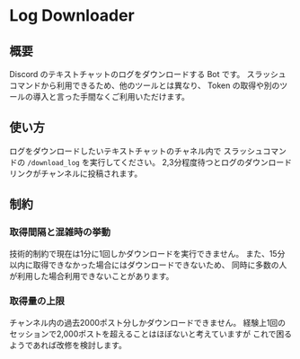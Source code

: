 # Log Downloader
## 概要
Discord のテキストチャットのログをダウンロードする Bot です。
スラッシュコマンドから利用できるため、他のツールとは異なり、
Token の取得や別のツールの導入と言った手間なくご利用いただけます。
## 使い方
ログをダウンロードしたいテキストチャットのチャネル内で
スラッシュコマンドの `/download_log` を実行してください。
2,3分程度待つとログのダウンロードリンクがチャンネルに投稿されます。
## 制約
### 取得間隔と混雑時の挙動
技術的制約で現在は1分に1回しかダウンロードを実行できません。
また、15分以内に取得できなかった場合にはダウンロードできないため、
同時に多数の人が利用した場合利用できないことがあります。
### 取得量の上限
チャンネル内の過去2000ポスト分しかダウンロードできません。
経験上1回のセッションで2,000ポストを超えることはほぼないと考えていますが
これで困るようであれば改修を検討します。
